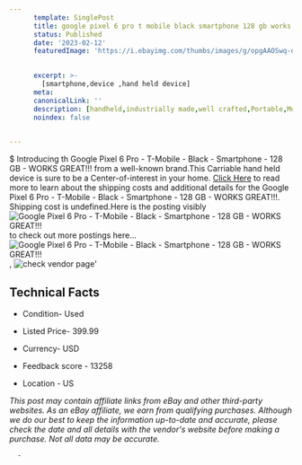 ```yaml
---
      template: SinglePost
      title: google pixel 6 pro t mobile black smartphone 128 gb works great 
      status: Published
      date: '2023-02-12'
      featuredImage: 'https://i.ebayimg.com/thumbs/images/g/opgAAOSwq-dj1C6f/s-l225.jpg'
       

      excerpt: >-
        [smartphone,device ,hand held device]
      meta:
      canonicalLink: ''
      description: [handheld,industrially made,well crafted,Portable,Mobile,Compact,Convenient,Lightweight,Maneuverable,Man-portable,Miniature,Carriable,Hand-held,Light,Holdable,Transportable,Mobile device,Pocket-sized,On-the-go,Wireless,Cordless,Compact size,Convenient size, smartphone,device ,hand held device]
      noindex: false
      

---
```

$
      Introducing th Google Pixel 6 Pro - T-Mobile - Black - Smartphone - 128 GB - WORKS GREAT!!! from a well-known brand.This Carriable hand held device is sure to be a Center-of-interest in your home. [Click Here](https://www.ebay.com/itm/334737222349?hash=item4defe4aacd%3Ag%3AopgAAOSwq-dj1C6f&mkevt=1&mkcid=1&mkrid=711-53200-19255-0&campid=%253CePNCampaignId%253E&customid=%253CreferenceId%253E&toolid=10049) to read more to learn about the shipping costs and additional details for the Google Pixel 6 Pro - T-Mobile - Black - Smartphone - 128 GB - WORKS GREAT!!!. Shipping cost is undefined.Here is the posting visibly ![Google Pixel 6 Pro - T-Mobile - Black - Smartphone - 128 GB - WORKS GREAT!!!](https://i.ebayimg.com/thumbs/images/g/opgAAOSwq-dj1C6f/s-l225.jpg) to check out more postings here... ![Google Pixel 6 Pro - T-Mobile - Black - Smartphone - 128 GB - WORKS GREAT!!!](https://i.ebayimg.com/images/g/opgAAOSwq-dj1C6f/s-l1600.jpg), ![check vendor page](https://origin-galleryplus.ebayimg.com/ws/web/334737222349_2_0_1/225x225.jpg,https://origin-galleryplus.ebayimg.com/ws/web/334737222349_3_0_1/225x225.jpg)'

      

 ## Technical Facts 



     
      

 - Condition- Used 


      

 - Listed Price- 399.99 


      

 - Currency- USD 


      

 - Feedback score - 13258 


      

 - Location - US 


      
      

 *_This post may contain affiliate links from eBay and other third-party websites. As an eBay affiliate, we earn from qualifying purchases. Although we do our best to keep the information up-to-date and accurate, please check the date and all details with the vendor's website before making a purchase. Not all data may be accurate._*




      -
